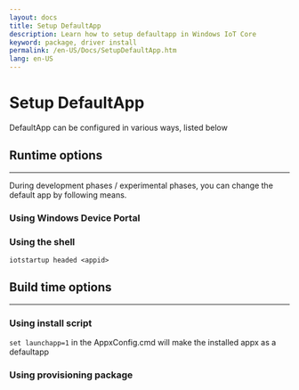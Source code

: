 ```yaml
---
layout: docs
title: Setup DefaultApp
description: Learn how to setup defaultapp in Windows IoT Core
keyword: package, driver install
permalink: /en-US/Docs/SetupDefaultApp.htm
lang: en-US
---
```


# Setup DefaultApp
DefaultApp can be configured in various ways, listed below 

## Runtime options
---
During development phases / experimental phases, you can change the default app by following means.

### Using Windows Device Portal


### Using the shell

`iotstartup headed <appid>`



## Build time options
---

### Using install script

`set launchapp=1` in the AppxConfig.cmd will make the installed appx as a defaultapp


### Using provisioning package

